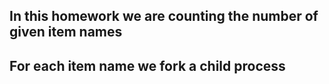 ## In this homework we are counting the number of given item names 
## For each item name we fork a child process
